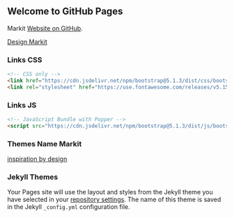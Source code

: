 ## Welcome to GitHub Pages

Markit [Website on GitHub](https://suhaga7.github.io/Markit-2021/index.html).

[Design Markit](assets/img/full-design_2021-12-19_075344.png)

### Links CSS
```markdown
<!-- CSS only -->
<link href="https://cdn.jsdelivr.net/npm/bootstrap@5.1.3/dist/css/bootstrap.min.css" rel="stylesheet" integrity="sha384-1BmE4kWBq78iYhFldvKuhfTAU6auU8tT94WrHftjDbrCEXSU1oBoqyl2QvZ6jIW3" crossorigin="anonymous">
<link rel="stylesheet" href="https://use.fontawesome.com/releases/v5.15.4/css/all.css">
```


### Links JS
```markdown
<!-- JavaScript Bundle with Popper -->
<script src="https://cdn.jsdelivr.net/npm/bootstrap@5.1.3/dist/js/bootstrap.bundle.min.js" integrity="sha384-ka7Sk0Gln4gmtz2MlQnikT1wXgYsOg+OMhuP+IlRH9sENBO0LRn5q+8nbTov4+1p" crossorigin="anonymous"></script>
```

### Themes Name Markit
[inspiration by design](https://themepure.net/template/markit/markit/index.html)

### Jekyll Themes

Your Pages site will use the layout and styles from the Jekyll theme you have selected in your [repository settings](https://github.com/suhaga7/PSD-to-HTML/settings/pages). The name of this theme is saved in the Jekyll `_config.yml` configuration file.

<!-- ### Support or Contact -->

<!-- Check out our [Email 📧 suhaga7@hotmail.com](mailto:suhaga7@hotmail.com). -->

